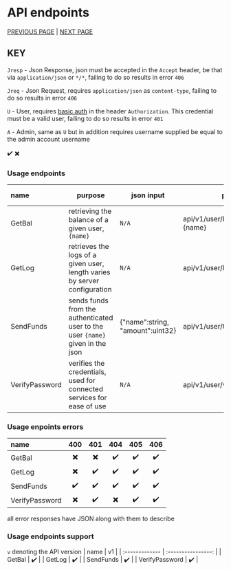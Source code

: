 # API endpoints
[PREVIOUS PAGE](endpoints.md) | [NEXT PAGE](../existing_services.md)

## KEY
`Jresp` - Json Response, json must be accepted in the `Accept` header, be that via `application/json` or `*/*`, failing to do so results in error `406`

`Jreq` - Json Request, requires `application/json` as `content-type`, failing to do so results in error `406`

`U` - User, requires [basic auth](https://en.wikipedia.org/wiki/Basic_access_authentication) in the header `Authorization`. This credential must be a valid user, failing to do so results in error `401`

`A` - Admin, same as `U` but in addition requires username supplied be equal to the admin account username

:heavy_check_mark:
:heavy_multiplication_x:

### Usage endpoints
| name           | purpose                                                                        | json input                       | path                            | HTTP Method |   return type    |                  return value                  |       Jresp        |           Jreq           |            A             |            U             |
| :------------- | ------------------------------------------------------------------------------ | -------------------------------- | ------------------------------- | :---------: | :--------------: | :--------------------------------------------: | :----------------: | :----------------------: | :----------------------: | :----------------------: |
| GetBal         | retrieving the balance of a given user, `{name}`                               | `N/A`                            | api/v1/user/balance?name={name} |    `GET`    |      uint32      |               the user's balance               | :heavy_check_mark: | :heavy_multiplication_x: | :heavy_multiplication_x: | :heavy_multiplication_x: |
| GetLog         | retrieves the logs of a given user, length varies by server configuration      | `N/A`                            | api/v1/user/log                 |    `GET`    | array of objects | [{"to":string, "amount":uint32, "time":int64}] | :heavy_check_mark: | :heavy_multiplication_x: | :heavy_multiplication_x: |    :heavy_check_mark:    |
| SendFunds      | sends funds from the authenticated user to the user `{name}` given in the json | {"name":string, "amount":uint32} | api/v1/user/transfer            |   `POST`    |      uint32      |    the user's balance after the transaction    | :heavy_check_mark: |    :heavy_check_mark:    | :heavy_multiplication_x: |    :heavy_check_mark:    |
| VerifyPassword | verifies the credentials, used for connected services for ease of use          | `N/A`                            | api/v1/user/verify_password     |   `POST`    |      `N/A`       |                      null                      | :heavy_check_mark: | :heavy_multiplication_x: | :heavy_multiplication_x: |    :heavy_check_mark:    |

### Usage enpoints errors
| name           |           400            |           401            |           404            |        405         |        406         |
| :------------- | :----------------------: | :----------------------: | :----------------------: | :----------------: | :----------------: |
| GetBal         | :heavy_multiplication_x: | :heavy_multiplication_x: |    :heavy_check_mark:    | :heavy_check_mark: | :heavy_check_mark: |
| GetLog         | :heavy_multiplication_x: |    :heavy_check_mark:    |    :heavy_check_mark:    | :heavy_check_mark: | :heavy_check_mark: |
| SendFunds      |    :heavy_check_mark:    |    :heavy_check_mark:    |    :heavy_check_mark:    | :heavy_check_mark: | :heavy_check_mark: |
| VerifyPassword | :heavy_multiplication_x: |    :heavy_check_mark:    | :heavy_multiplication_x: | :heavy_check_mark: | :heavy_check_mark: |

all error responses have JSON along with them to describe

### Usage endpoints support
`v` denoting the API version
| name           |         v1         |
| :------------- | :----------------: |
| GetBal         | :heavy_check_mark: |
| GetLog         | :heavy_check_mark: |
| SendFunds      | :heavy_check_mark: |
| VerifyPassword | :heavy_check_mark: |